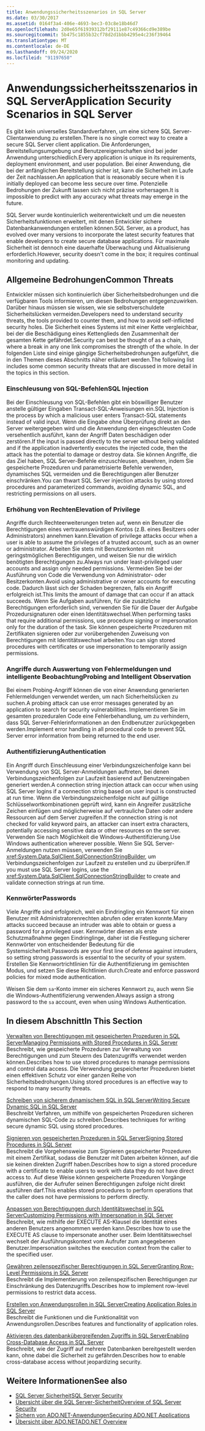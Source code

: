 ```yaml
---
title: Anwendungssicherheitsszenarios in SQL Server
ms.date: 03/30/2017
ms.assetid: 0164f3a4-406e-4693-bec3-03c8e18b46d7
ms.openlocfilehash: 2d0e65f61939312bf29111e87c49366cd9e389be
ms.sourcegitcommit: 5b475c1855b32cf78d2d1bbb4295e4c236f39464
ms.translationtype: MT
ms.contentlocale: de-DE
ms.lasthandoff: 09/24/2020
ms.locfileid: "91197650"
---
```

# <a name="application-security-scenarios-in-sql-server"></a><span data-ttu-id="a4716-102">Anwendungssicherheitsszenarios in SQL Server</span><span class="sxs-lookup"><span data-stu-id="a4716-102">Application Security Scenarios in SQL Server</span></span>

<span data-ttu-id="a4716-103">Es gibt kein universelles Standardverfahren, um eine sichere SQL Server-Clientanwendung zu erstellen.</span><span class="sxs-lookup"><span data-stu-id="a4716-103">There is no single correct way to create a secure SQL Server client application.</span></span> <span data-ttu-id="a4716-104">Die Anforderungen, Bereitstellungsumgebung und Benutzereigenschaften sind bei jeder Anwendung unterschiedlich.</span><span class="sxs-lookup"><span data-stu-id="a4716-104">Every application is unique in its requirements, deployment environment, and user population.</span></span> <span data-ttu-id="a4716-105">Bei einer Anwendung, die bei der anfänglichen Bereitstellung sicher ist, kann die Sicherheit im Laufe der Zeit nachlassen.</span><span class="sxs-lookup"><span data-stu-id="a4716-105">An application that is reasonably secure when it is initially deployed can become less secure over time.</span></span> <span data-ttu-id="a4716-106">Potenzielle Bedrohungen der Zukunft lassen sich nicht präzise vorhersagen.</span><span class="sxs-lookup"><span data-stu-id="a4716-106">It is impossible to predict with any accuracy what threats may emerge in the future.</span></span>  
  
 <span data-ttu-id="a4716-107">SQL Server wurde kontinuierlich weiterentwickelt und um die neuesten Sicherheitsfunktionen erweitert, mit denen Entwickler sichere Datenbankanwendungen erstellen können.</span><span class="sxs-lookup"><span data-stu-id="a4716-107">SQL Server, as a product, has evolved over many versions to incorporate the latest security features that enable developers to create secure database applications.</span></span> <span data-ttu-id="a4716-108">Für maximale Sicherheit ist dennoch eine dauerhafte Überwachung und Aktualisierung erforderlich.</span><span class="sxs-lookup"><span data-stu-id="a4716-108">However, security doesn't come in the box; it requires continual monitoring and updating.</span></span>  
  
## <a name="common-threats"></a><span data-ttu-id="a4716-109">Allgemeine Bedrohungen</span><span class="sxs-lookup"><span data-stu-id="a4716-109">Common Threats</span></span>  

 <span data-ttu-id="a4716-110">Entwickler müssen sich kontinuierlich über Sicherheitsbedrohungen und die verfügbaren Tools informieren, um diesen Bedrohungen entgegenzuwirken. Darüber hinaus müssen sie wissen, wie sie selbstverschuldete Sicherheitslücken vermeiden.</span><span class="sxs-lookup"><span data-stu-id="a4716-110">Developers need to understand security threats, the tools provided to counter them, and how to avoid self-inflicted security holes.</span></span> <span data-ttu-id="a4716-111">Die Sicherheit eines Systems ist mit einer Kette vergleichbar, bei der die Beschädigung eines Kettenglieds den Zusammenhalt der gesamten Kette gefährdet.</span><span class="sxs-lookup"><span data-stu-id="a4716-111">Security can best be thought of as a chain, where a break in any one link compromises the strength of the whole.</span></span> <span data-ttu-id="a4716-112">In der folgenden Liste sind einige gängige Sicherheitsbedrohungen aufgeführt, die in den Themen dieses Abschnitts näher erläutert werden.</span><span class="sxs-lookup"><span data-stu-id="a4716-112">The following list includes some common security threats that are discussed in more detail in the topics in this section.</span></span>  
  
### <a name="sql-injection"></a><span data-ttu-id="a4716-113">Einschleusung von SQL-Befehlen</span><span class="sxs-lookup"><span data-stu-id="a4716-113">SQL Injection</span></span>  

 <span data-ttu-id="a4716-114">Bei der Einschleusung von SQL-Befehlen gibt ein böswilliger Benutzer anstelle gültiger Eingaben Transact-SQL-Anweisungen ein.</span><span class="sxs-lookup"><span data-stu-id="a4716-114">SQL Injection is the process by which a malicious user enters Transact-SQL statements instead of valid input.</span></span> <span data-ttu-id="a4716-115">Wenn die Eingabe ohne Überprüfung direkt an den Server weitergegeben wird und die Anwendung den eingeschleusten Code versehentlich ausführt, kann der Angriff Daten beschädigen oder zerstören.</span><span class="sxs-lookup"><span data-stu-id="a4716-115">If the input is passed directly to the server without being validated and if the application inadvertently executes the injected code, then the attack has the potential to damage or destroy data.</span></span> <span data-ttu-id="a4716-116">Sie können Angriffe, die das Ziel haben, SQL Server-Befehle einzuschleusen, abwehren, indem Sie gespeicherte Prozeduren und parametrisierte Befehle verwenden, dynamisches SQL vermeiden und die Berechtigungen aller Benutzer einschränken.</span><span class="sxs-lookup"><span data-stu-id="a4716-116">You can thwart SQL Server injection attacks by using stored procedures and parameterized commands, avoiding dynamic SQL, and restricting permissions on all users.</span></span>  
  
### <a name="elevation-of-privilege"></a><span data-ttu-id="a4716-117">Erhöhung von Rechten</span><span class="sxs-lookup"><span data-stu-id="a4716-117">Elevation of Privilege</span></span>  

 <span data-ttu-id="a4716-118">Angriffe durch Rechteerweiterungen treten auf, wenn ein Benutzer die Berechtigungen eines vertrauenswürdigen Kontos (z.B. eines Besitzers oder Administrators) annehmen kann.</span><span class="sxs-lookup"><span data-stu-id="a4716-118">Elevation of privilege attacks occur when a user is able to assume the privileges of a trusted account, such as an owner or administrator.</span></span> <span data-ttu-id="a4716-119">Arbeiten Sie stets mit Benutzerkonten mit geringstmöglichen Berechtigungen, und weisen Sie nur die wirklich benötigten Berechtigungen zu.</span><span class="sxs-lookup"><span data-stu-id="a4716-119">Always run under least-privileged user accounts and assign only needed permissions.</span></span> <span data-ttu-id="a4716-120">Vermeiden Sie bei der Ausführung von Code die Verwendung von Administrator- oder Besitzerkonten.</span><span class="sxs-lookup"><span data-stu-id="a4716-120">Avoid using administrative or owner accounts for executing code.</span></span> <span data-ttu-id="a4716-121">Dadurch lässt sich der Schaden begrenzen, falls ein Angriff erfolgreich ist.</span><span class="sxs-lookup"><span data-stu-id="a4716-121">This limits the amount of damage that can occur if an attack succeeds.</span></span> <span data-ttu-id="a4716-122">Wenn Sie Aufgaben ausführen, für die zusätzliche Berechtigungen erforderlich sind, verwenden Sie für die Dauer der Aufgabe Prozedursignaturen oder einen Identitätswechsel.</span><span class="sxs-lookup"><span data-stu-id="a4716-122">When performing tasks that require additional permissions, use procedure signing or impersonation only for the duration of the task.</span></span> <span data-ttu-id="a4716-123">Sie können gespeicherte Prozeduren mit Zertifikaten signieren oder zur vorübergehenden Zuweisung von Berechtigungen mit Identitätswechsel arbeiten.</span><span class="sxs-lookup"><span data-stu-id="a4716-123">You can sign stored procedures with certificates or use impersonation to temporarily assign permissions.</span></span>  
  
### <a name="probing-and-intelligent-observation"></a><span data-ttu-id="a4716-124">Angriffe durch Auswertung von Fehlermeldungen und intelligente Beobachtung</span><span class="sxs-lookup"><span data-stu-id="a4716-124">Probing and Intelligent Observation</span></span>  

 <span data-ttu-id="a4716-125">Bei einem Probing-Angriff können die von einer Anwendung generierten Fehlermeldungen verwendet werden, um nach Sicherheitslücken zu suchen.</span><span class="sxs-lookup"><span data-stu-id="a4716-125">A probing attack can use error messages generated by an application to search for security vulnerabilities.</span></span> <span data-ttu-id="a4716-126">Implementieren Sie im gesamten prozeduralen Code eine Fehlerbehandlung, um zu verhindern, dass SQL Server-Fehlerinformationen an den Endbenutzer zurückgegeben werden.</span><span class="sxs-lookup"><span data-stu-id="a4716-126">Implement error handling in all procedural code to prevent SQL Server error information from being returned to the end user.</span></span>  
  
### <a name="authentication"></a><span data-ttu-id="a4716-127">Authentifizierung</span><span class="sxs-lookup"><span data-stu-id="a4716-127">Authentication</span></span>  

 <span data-ttu-id="a4716-128">Ein Angriff durch Einschleusung einer Verbindungszeichenfolge kann bei Verwendung von SQL Server-Anmeldungen auftreten, bei denen Verbindungszeichenfolgen zur Laufzeit basierend auf Benutzereingaben generiert werden.</span><span class="sxs-lookup"><span data-stu-id="a4716-128">A connection string injection attack can occur when using SQL Server logins if a connection string based on user input is constructed at run time.</span></span> <span data-ttu-id="a4716-129">Wenn die Verbindungszeichenfolge nicht auf gültige Schlüsselwortkombinationen geprüft wird, kann ein Angreifer zusätzliche Zeichen einfügen und möglicherweise auf vertrauliche Daten oder andere Ressourcen auf dem Server zugreifen.</span><span class="sxs-lookup"><span data-stu-id="a4716-129">If the connection string is not checked for valid keyword pairs, an attacker can insert extra characters, potentially accessing sensitive data or other resources on the server.</span></span> <span data-ttu-id="a4716-130">Verwenden Sie nach Möglichkeit die Windows-Authentifizierung.</span><span class="sxs-lookup"><span data-stu-id="a4716-130">Use Windows authentication wherever possible.</span></span> <span data-ttu-id="a4716-131">Wenn Sie SQL Server-Anmeldungen nutzen müssen, verwenden Sie <xref:System.Data.SqlClient.SqlConnectionStringBuilder>, um Verbindungszeichenfolgen zur Laufzeit zu erstellen und zu überprüfen.</span><span class="sxs-lookup"><span data-stu-id="a4716-131">If you must use SQL Server logins, use the <xref:System.Data.SqlClient.SqlConnectionStringBuilder> to create and validate connection strings at run time.</span></span>  
  
### <a name="passwords"></a><span data-ttu-id="a4716-132">Kennwörter</span><span class="sxs-lookup"><span data-stu-id="a4716-132">Passwords</span></span>  

 <span data-ttu-id="a4716-133">Viele Angriffe sind erfolgreich, weil ein Eindringling ein Kennwort für einen Benutzer mit Administratorenrechten abrufen oder erraten konnte.</span><span class="sxs-lookup"><span data-stu-id="a4716-133">Many attacks succeed because an intruder was able to obtain or guess a password for a privileged user.</span></span> <span data-ttu-id="a4716-134">Kennwörter dienen als erste Schutzmaßnahme gegen Eindringlinge, daher ist die Festlegung sicherer Kennwörter von entscheidender Bedeutung für die Systemsicherheit.</span><span class="sxs-lookup"><span data-stu-id="a4716-134">Passwords are your first line of defense against intruders, so setting strong passwords is essential to the security of your system.</span></span> <span data-ttu-id="a4716-135">Erstellen Sie Kennwortrichtlinien für die Authentifizierung im gemischten Modus, und setzen Sie diese Richtlinien durch.</span><span class="sxs-lookup"><span data-stu-id="a4716-135">Create and enforce password policies for mixed mode authentication.</span></span>  
  
 <span data-ttu-id="a4716-136">Weisen Sie dem `sa`-Konto immer ein sicheres Kennwort zu, auch wenn Sie die Windows-Authentifizierung verwenden.</span><span class="sxs-lookup"><span data-stu-id="a4716-136">Always assign a strong password to the `sa` account, even when using Windows Authentication.</span></span>  
  
## <a name="in-this-section"></a><span data-ttu-id="a4716-137">In diesem Abschnitt</span><span class="sxs-lookup"><span data-stu-id="a4716-137">In This Section</span></span>  

 [<span data-ttu-id="a4716-138">Verwalten von Berechtigungen mit gespeicherten Prozeduren in SQL Server</span><span class="sxs-lookup"><span data-stu-id="a4716-138">Managing Permissions with Stored Procedures in SQL Server</span></span>](managing-permissions-with-stored-procedures-in-sql-server.md)  
 <span data-ttu-id="a4716-139">Beschreibt, wie gespeicherte Prozeduren zur Verwaltung von Berechtigungen und zum Steuern des Datenzugriffs verwendet werden können.</span><span class="sxs-lookup"><span data-stu-id="a4716-139">Describes how to use stored procedures to manage permissions and control data access.</span></span> <span data-ttu-id="a4716-140">Die Verwendung gespeicherter Prozeduren bietet einen effektiven Schutz vor einer ganzen Reihe von Sicherheitsbedrohungen.</span><span class="sxs-lookup"><span data-stu-id="a4716-140">Using stored procedures is an effective way to respond to many security threats.</span></span>  
  
 [<span data-ttu-id="a4716-141">Schreiben von sicherem dynamischem SQL in SQL Server</span><span class="sxs-lookup"><span data-stu-id="a4716-141">Writing Secure Dynamic SQL in SQL Server</span></span>](writing-secure-dynamic-sql-in-sql-server.md)  
 <span data-ttu-id="a4716-142">Beschreibt Verfahren, um mithilfe von gespeicherten Prozeduren sicheren dynamischen SQL-Code zu schreiben.</span><span class="sxs-lookup"><span data-stu-id="a4716-142">Describes techniques for writing secure dynamic SQL using stored procedures.</span></span>  
  
 [<span data-ttu-id="a4716-143">Signieren von gespeicherten Prozeduren in SQL Server</span><span class="sxs-lookup"><span data-stu-id="a4716-143">Signing Stored Procedures in SQL Server</span></span>](signing-stored-procedures-in-sql-server.md)  
 <span data-ttu-id="a4716-144">Beschreibt die Vorgehensweise zum Signieren gespeicherter Prozeduren mit einem Zertifikat, sodass die Benutzer mit Daten arbeiten können, auf die sie keinen direkten Zugriff haben.</span><span class="sxs-lookup"><span data-stu-id="a4716-144">Describes how to sign a stored procedure with a certificate to enable users to work with data they do not have direct access to.</span></span> <span data-ttu-id="a4716-145">Auf diese Weise können gespeicherte Prozeduren Vorgänge ausführen, die der Aufrufer seinen Berechtigungen zufolge nicht direkt ausführen darf.</span><span class="sxs-lookup"><span data-stu-id="a4716-145">This enables stored procedures to perform operations that the caller does not have permissions to perform directly.</span></span>  
  
 [<span data-ttu-id="a4716-146">Anpassen von Berechtigungen durch Identitätswechsel in SQL Server</span><span class="sxs-lookup"><span data-stu-id="a4716-146">Customizing Permissions with Impersonation in SQL Server</span></span>](customizing-permissions-with-impersonation-in-sql-server.md)  
 <span data-ttu-id="a4716-147">Beschreibt, wie mithilfe der EXECUTE AS-Klausel die Identität eines anderen Benutzers angenommen werden kann.</span><span class="sxs-lookup"><span data-stu-id="a4716-147">Describes how to use the EXECUTE AS clause to impersonate another user.</span></span> <span data-ttu-id="a4716-148">Beim Identitätswechsel wechselt der Ausführungskontext vom Aufrufer zum angegebenen Benutzer.</span><span class="sxs-lookup"><span data-stu-id="a4716-148">Impersonation switches the execution context from the caller to the specified user.</span></span>  
  
 [<span data-ttu-id="a4716-149">Gewähren zeilenspezifischer Berechtigungen in SQL Server</span><span class="sxs-lookup"><span data-stu-id="a4716-149">Granting Row-Level Permissions in SQL Server</span></span>](granting-row-level-permissions-in-sql-server.md)  
 <span data-ttu-id="a4716-150">Beschreibt die Implementierung von zeilenspezifischen Berechtigungen zur Einschränkung des Datenzugriffs.</span><span class="sxs-lookup"><span data-stu-id="a4716-150">Describes how to implement row-level permissions to restrict data access.</span></span>  
  
 [<span data-ttu-id="a4716-151">Erstellen von Anwendungsrollen in SQL Server</span><span class="sxs-lookup"><span data-stu-id="a4716-151">Creating Application Roles in SQL Server</span></span>](creating-application-roles-in-sql-server.md)  
 <span data-ttu-id="a4716-152">Beschreibt die Funktionen und die Funktionalität von Anwendungsrollen.</span><span class="sxs-lookup"><span data-stu-id="a4716-152">Describes features and functionality of application roles.</span></span>  
  
 [<span data-ttu-id="a4716-153">Aktivieren des datenbankübergreifenden Zugriffs in SQL Server</span><span class="sxs-lookup"><span data-stu-id="a4716-153">Enabling Cross-Database Access in SQL Server</span></span>](enabling-cross-database-access-in-sql-server.md)  
 <span data-ttu-id="a4716-154">Beschreibt, wie der Zugriff auf mehrere Datenbanken bereitgestellt werden kann, ohne dabei die Sicherheit zu gefährden.</span><span class="sxs-lookup"><span data-stu-id="a4716-154">Describes how to enable cross-database access without jeopardizing security.</span></span>  
  
## <a name="see-also"></a><span data-ttu-id="a4716-155">Weitere Informationen</span><span class="sxs-lookup"><span data-stu-id="a4716-155">See also</span></span>

- [<span data-ttu-id="a4716-156">SQL Server Sicherheit</span><span class="sxs-lookup"><span data-stu-id="a4716-156">SQL Server Security</span></span>](sql-server-security.md)
- [<span data-ttu-id="a4716-157">Übersicht über die SQL Server-Sicherheit</span><span class="sxs-lookup"><span data-stu-id="a4716-157">Overview of SQL Server Security</span></span>](overview-of-sql-server-security.md)
- [<span data-ttu-id="a4716-158">Sichern von ADO.NET-Anwendungen</span><span class="sxs-lookup"><span data-stu-id="a4716-158">Securing ADO.NET Applications</span></span>](../securing-ado-net-applications.md)
- [<span data-ttu-id="a4716-159">Übersicht über ADO.NET</span><span class="sxs-lookup"><span data-stu-id="a4716-159">ADO.NET Overview</span></span>](../ado-net-overview.md)
